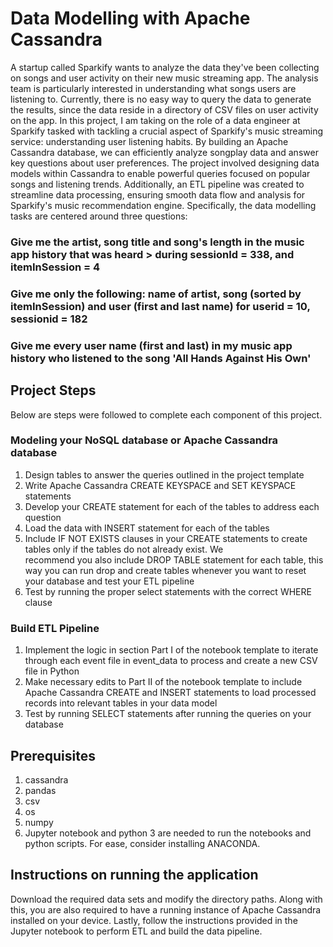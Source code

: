 # Data Modelling with Apache Cassandra
A startup called Sparkify wants to analyze the data they've been collecting on songs and user activity on their new music streaming app. The analysis team is particularly interested in understanding what songs users are listening to. Currently, there is no easy way to query the data to generate the results, since the data reside in a directory of CSV files on user activity on the app.
In this project, I am taking on the role of a data engineer at Sparkify tasked with tackling a crucial aspect of Sparkify's music streaming service: understanding user listening habits. By building an Apache Cassandra database, we can efficiently analyze songplay data and answer key questions about user preferences. The project involved designing data models within Cassandra to enable powerful queries focused on popular songs and listening trends. Additionally, an ETL pipeline was created to streamline data processing, ensuring smooth data flow and analysis for Sparkify's music recommendation engine.
Specifically, the data modelling tasks are centered around three questions:

### Give me the artist, song title and song's length in the music app history that was heard > during sessionId = 338, and itemInSession = 4
### Give me only the following: name of artist, song (sorted by itemInSession) and user (first and last name) for userid = 10, sessionid = 182
### Give me every user name (first and last) in my music app history who listened to the song 'All Hands Against His Own'

## Project Steps
Below are steps were followed to complete each component of this project.

### Modeling your NoSQL database or Apache Cassandra database
1. Design tables to answer the queries outlined in the project template
2. Write Apache Cassandra CREATE KEYSPACE and SET KEYSPACE statements
3. Develop your CREATE statement for each of the tables to address each question
4. Load the data with INSERT statement for each of the tables
5. Include IF NOT EXISTS clauses in your CREATE statements to create tables only if the tables do not already exist. We   
   recommend you also include DROP TABLE statement for each table, this way you can run drop and create tables whenever you 
   want to reset your database and test your ETL pipeline
6. Test by running the proper select statements with the correct WHERE clause

### Build ETL Pipeline
1. Implement the logic in section Part I of the notebook template to iterate through each event file in event_data to 
   process and create a new CSV file in Python
2. Make necessary edits to Part II of the notebook template to include Apache Cassandra CREATE and INSERT statements to load 
   processed records into relevant tables in your data model
3. Test by running SELECT statements after running the queries on your database

## Prerequisites
1. cassandra
2. pandas
3. csv
4. os
5. numpy
6. Jupyter notebook and python 3 are needed to run the notebooks and python scripts. For ease, consider installing ANACONDA.

## Instructions on running the application
Download the required data sets and modify the directory paths. Along with this, you are also required to have a running instance of Apache Cassandra installed on your device. Lastly, follow the instructions provided in the Jupyter notebook to perform ETL and build the data pipeline.

